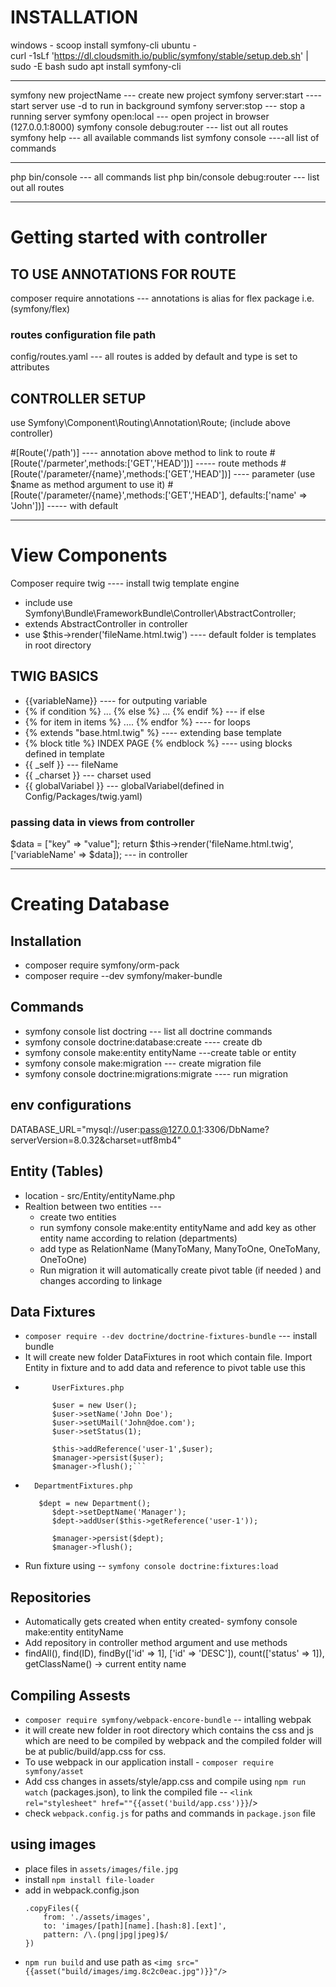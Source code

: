 # INSTALLATION
windows - scoop install symfony-cli
ubuntu -  
    curl -1sLf 'https://dl.cloudsmith.io/public/symfony/stable/setup.deb.sh' | sudo -E bash
    sudo apt install symfony-cli

-------------------------------------------------------------------------------------

symfony new projectName --- create new project
symfony server:start ---- start server use -d to run in background
symfony server:stop --- stop a running server
symfony open:local --- open project in browser (127.0.0.1:8000)
symfony console debug:router --- list out all routes
symfony help --- all available commands list
symfony console ----all list of commands

--------------------------------------------------------------------------------------
php bin/console --- all commands list
php bin/console debug:router --- list out all routes

-------------------------------------------------------------------------------------
# Getting started with controller

## TO USE ANNOTATIONS FOR ROUTE

composer require annotations --- annotations is alias for flex package i.e.(symfony/flex)

### routes configuration file path 
config/routes.yaml --- all routes is added by default and type is set to attributes

## CONTROLLER SETUP

use Symfony\Component\Routing\Annotation\Route; (include above controller)

#[Route('/path')] ---- annotation above method to link to route
#[Route('/parmeter',methods:['GET','HEAD'])] ----- route methods
#[Route('/parameter/{name}',methods:['GET','HEAD'])] ---- parameter (use $name as method argument to use it)
#[Route('/parameter/{name}',methods:['GET','HEAD'], defaults:['name' => 'John'])] ----- with default


--------------------------------------------------------------------------------------

# View Components

Composer require twig ---- install twig template engine

- include use Symfony\Bundle\FrameworkBundle\Controller\AbstractController;
- extends AbstractController in controller
- use $this->render('fileName.html.twig') ---- default folder is templates in root directory

## TWIG BASICS

- {{variableName}} ---- for outputing variable 
- {% if condition %} ... {% else %} ... {% endif %} --- if else
- {% for item in items %} .... {% endfor %} ---- for loops
- {% extends "base.html.twig" %} ---- extending base template
- {% block title %} INDEX PAGE {% endblock %} ---- using blocks defined in template
- {{ _self }} --- fileName
- {{ _charset }} --- charset used
- {{ globalVariabel }} --- globalVariabel(defined in Config/Packages/twig.yaml) 

### passing data in views from controller

$data = ["key" => "value"];
return $this->render('fileName.html.twig',['variableName' => $data]); --- in controller


------------------------------------------------------------------------------------------

# Creating Database

## Installation 
- composer require symfony/orm-pack
- composer require --dev symfony/maker-bundle

## Commands
- symfony console list doctring --- list all doctrine commands
- symfony console doctrine:database:create ---- create db
- symfony console make:entity entityName ---create table or entity
- symfony console make:migration --- create migration file
- symfony console doctrine:migrations:migrate ---- run migration

## env configurations
DATABASE_URL="mysql://user:pass@127.0.0.1:3306/DbName?serverVersion=8.0.32&charset=utf8mb4"

## Entity (Tables)
- location - src/Entity/entityName.php
- Realtion between two entities --- 
    - create two entities
    - run symfony console make:entity entityName and add key as other entity name according to relation (departments)
    - add type as RelationName (ManyToMany, ManyToOne, OneToMany, OneToOne)
    - Run migration it will automatically create pivot table (if needed ) and changes according to linkage
## Data Fixtures
- ```composer require --dev doctrine/doctrine-fixtures-bundle``` --- install bundle
- It will create new folder DataFixtures in root which contain file. Import Entity in fixture and to add data and reference to pivot table use this 
- ```
        UserFixtures.php

        $user = new User();
        $user->setName('John Doe');
        $user->setUMail('John@doe.com');
        $user->setStatus(1);

        $this->addReference('user-1',$user);
        $manager->persist($user);
        $manager->flush();``` 
- ```
    DepartmentFixtures.php

     $dept = new Department();
        $dept->setDeptName('Manager');
        $dept->addUser($this->getReference('user-1'));
        
        $manager->persist($dept);
        $manager->flush();
    ```
- Run fixture using -- ```symfony console doctrine:fixtures:load```

## Repositories

- Automatically gets created when entity created-  symfony console make:entity entityName
- Add repository in controller method argument and use methods
- findAll(), find(ID), findBy(['id' => 1], ['id' => 'DESC']), count(['status' => 1]), getClassName() -> current entity name

## Compiling Assests
- ```composer require symfony/webpack-encore-bundle``` -- intalling webpak
- it will create new folder <app> in root directory which contains the css and js which are need to be compiled by webpack and the compiled folder will be at public/build/app.css for css.
- To use webpack in our application install - ```composer require symfony/asset``` 
- Add css changes in assets/style/app.css and compile using ```npm run watch``` (packages.json), to link the compiled file -- ```<link rel="stylesheet" href=""{{asset('build/app.css')}}```/>
- check ```webpack.config.js``` for paths and commands in ```package.json``` file

## using images
- place files in `assets/images/file.jpg`
- install `npm install file-loader`
- add in webpack.config.json 
    ```
    .copyFiles({
        from: './assets/images',
        to: 'images/[path][name].[hash:8].[ext]',
        pattern: /\.(png|jpg|jpeg)$/
    })
    ```
- `npm run build` and use path as `<img src="{{asset("build/images/img.8c2c0eac.jpg")}}"/>`